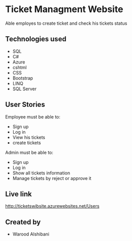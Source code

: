 # Ticket Managment Website

Able employes to create ticket and check his tickets status


## Technologies used
* SQL
* C#
* Azure
* cshtml
* CSS
* Bootstrap 
* LINQ
* SQL Server


## User Stories
Employee must be able to:
* Sign up
* Log in 
* View his tickets
* create tickets

Admin must be able to:
* Sign up
* Log in 
* Show all tickets information
* Manage tickets by reject or approve it




## Live link
http://ticketswibsite.azurewebsites.net/Users


## Created by 
* Warood Alshibani
